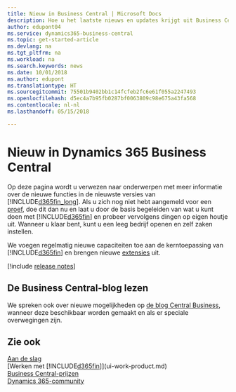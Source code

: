 ```yaml
---
title: Nieuw in Business Central | Microsoft Docs
description: Hoe u het laatste nieuws en updates krijgt uit Business Central.
author: edupont04
ms.service: dynamics365-business-central
ms.topic: get-started-article
ms.devlang: na
ms.tgt_pltfrm: na
ms.workload: na
ms.search.keywords: news
ms.date: 10/01/2018
ms.author: edupont
ms.translationtype: HT
ms.sourcegitcommit: 75501b9402bb1c14fcfeb2fc6e61f055a2247493
ms.openlocfilehash: d5ec4a7b95fb0287bf0063809c98e675a43fa568
ms.contentlocale: nl-nl
ms.lasthandoff: 05/15/2018

---
```

# <a name="whats-new-in-dynamics-365-business-central"></a>Nieuw in Dynamics 365 Business Central
Op deze pagina wordt u verwezen naar onderwerpen met meer informatie over de nieuwe functies in de nieuwste versies van [!INCLUDE[d365fin_long](includes/d365fin_long_md.md)]. Als u zich nog niet hebt aangemeld voor een [proef](https://trials.dynamics.com/), doe dit dan nu en laat u door de basis begeleiden van wat u kunt doen met [!INCLUDE[d365fin](includes/d365fin_md.md)] en probeer vervolgens dingen op eigen houtje uit. Wanneer u klaar bent, kunt u een leeg bedrijf openen en zelf zaken instellen.  

We voegen regelmatig nieuwe capaciteiten toe aan de kerntoepassing van [!INCLUDE[d365fin](includes/d365fin_md.md)] en brengen nieuwe [extensies](ui-extensions.md) uit.  

[!include [release notes](includes/release-notes.md)]

## <a name="check-the-business-central-blog"></a>De Business Central-blog lezen
We spreken ook over nieuwe mogelijkheden op [de blog Central Business](https://community.dynamics.com/business/b/financials/), wanneer deze beschikbaar worden gemaakt en als er speciale overwegingen zijn.  

## <a name="see-also"></a>Zie ook
[Aan de slag](product-get-started.md)  
[Werken met [!INCLUDE[d365fin](includes/d365fin_md.md)]](ui-work-product.md)  
[Business Central-prijzen](https://dynamics.microsoft.com/en-us/business-central/overview/#pricing)  
[Dynamics 365-community](https://community.dynamics.com/business/)  


